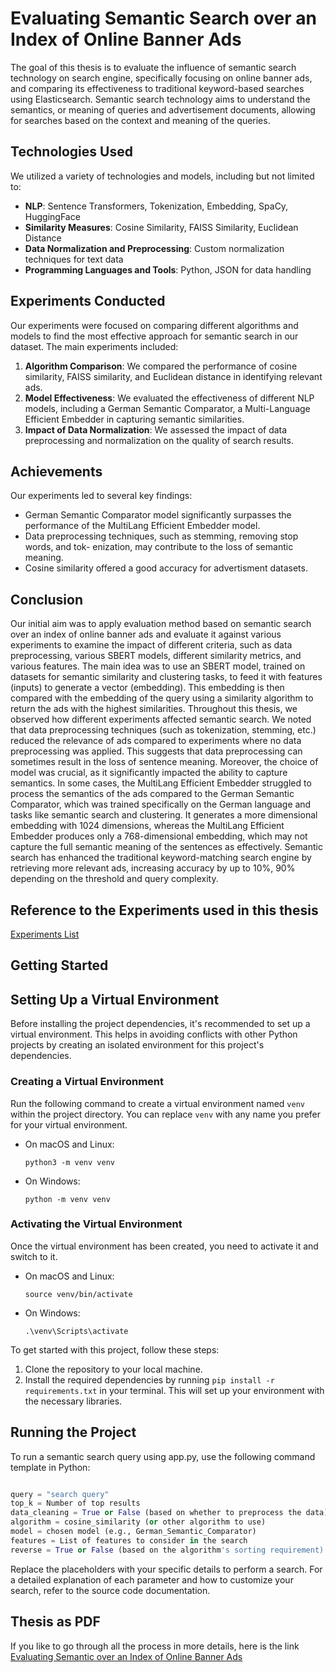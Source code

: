 # Evaluating Semantic Search over an Index of Online Banner Ads

The goal of this thesis is to evaluate the influence of semantic search technology on search engine, specifically focusing on online banner ads, and comparing its effectiveness to traditional keyword-based searches using Elasticsearch. Semantic search technology aims to understand the semantics, or meaning of queries and advertisement documents, allowing for searches based on the context and meaning of the queries.

## Technologies Used

We utilized a variety of technologies and models, including but not limited to:

- **NLP**: Sentence Transformers, Tokenization, Embedding, SpaCy, HuggingFace
- **Similarity Measures**: Cosine Similarity, FAISS Similarity, Euclidean Distance
- **Data Normalization and Preprocessing**: Custom normalization techniques for text data
- **Programming Languages and Tools**: Python, JSON for data handling

## Experiments Conducted

Our experiments were focused on comparing different algorithms and models to find the most effective approach for semantic search in our dataset. The main experiments included:

1. **Algorithm Comparison**: We compared the performance of cosine similarity, FAISS similarity, and Euclidean distance in identifying relevant ads.
2. **Model Effectiveness**: We evaluated the effectiveness of different NLP models, including a German Semantic Comparator, a Multi-Language Efficient Embedder in capturing semantic similarities.
3. **Impact of Data Normalization**: We assessed the impact of data preprocessing and normalization on the quality of search results.

## Achievements

Our experiments led to several key findings:

- German Semantic Comparator model significantly surpasses the performance of the MultiLang Efficient Embedder model.
- Data preprocessing techniques, such as stemming, removing stop words, and tok- enization, may contribute to the loss of semantic meaning.
- Cosine similarity offered a good accuracy for advertisment datasets.

## Conclusion

Our initial aim was to apply evaluation method based on semantic search over an index of online banner ads and evaluate it against various experiments to examine the impact of different criteria, such as data preprocessing, various SBERT models, different similarity metrics, and various features. The main idea was to use an SBERT model, trained on datasets for semantic similarity and clustering tasks, to feed it with features (inputs) to generate a vector (embedding). This embedding is then compared with the embedding of the query using a similarity algorithm to return the ads with the highest similarities.
Throughout this thesis, we observed how different experiments affected semantic search. We noted that data preprocessing techniques (such as tokenization, stemming, etc.) reduced the relevance of ads compared to experiments where no data preprocessing was applied. This suggests that data preprocessing can sometimes result in the loss of sentence meaning. Moreover, the choice of model was crucial, as it significantly impacted the ability to capture semantics. In some cases, the MultiLang Efficient Embedder struggled to process the semantics of the ads compared to the German Semantic Comparator, which was trained specifically on the German language and tasks like semantic search and clustering. It generates a more dimensional embedding with 1024 dimensions, whereas the MultiLang Efficient Embedder produces only a 768-dimensional embedding, which may not capture the full semantic meaning of the sentences as effectively.
Semantic search has enhanced the traditional keyword-matching search engine by retrieving more relevant ads, increasing accuracy by up to 10%, 90% depending on the threshold and query complexity.

## Reference to the Experiments used in this thesis

[Experiments List](./experiments/README.md)

## Getting Started

## Setting Up a Virtual Environment

Before installing the project dependencies, it's recommended to set up a virtual environment. This helps in avoiding conflicts with other Python projects by creating an isolated environment for this project's dependencies.

### Creating a Virtual Environment

Run the following command to create a virtual environment named `venv` within the project directory. You can replace `venv` with any name you prefer for your virtual environment.

- On macOS and Linux:

  ```
  python3 -m venv venv
  ```

- On Windows:

  ```
  python -m venv venv
  ```

### Activating the Virtual Environment

Once the virtual environment has been created, you need to activate it and switch to it.

- On macOS and Linux:

  ```
  source venv/bin/activate
  ```

- On Windows:

  ```
  .\venv\Scripts\activate
  ```

To get started with this project, follow these steps:

1. Clone the repository to your local machine.
2. Install the required dependencies by running `pip install -r requirements.txt` in your terminal. This will set up your environment with the necessary libraries.

## Running the Project

To run a semantic search query using app.py, use the following command template in Python:

```python

query = "search query"
top_k = Number of top results
data_cleaning = True or False (based on whether to preprocess the data)
algorithm = cosine_similarity (or other algorithm to use)
model = chosen model (e.g., German_Semantic_Comparator)
features = List of features to consider in the search
reverse = True or False (based on the algorithm's sorting requirement)

```

Replace the placeholders with your specific details to perform a search. For a detailed explanation of each parameter and how to customize your search, refer to the source code documentation.

## Thesis as PDF
If you like to go through all the process in more details, here is the link [Evaluating Semantic over an Index of Online Banner Ads](https://github.com/rihabalyasiri/semantic_search_on_search_engine/blob/main/ba.pdf)
